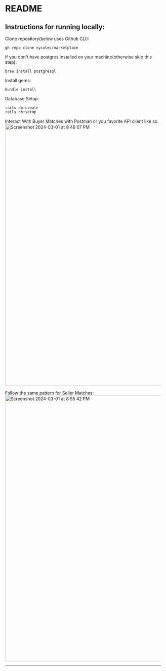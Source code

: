 # README

## Instructions for running locally:


Clone repository(below uses Github CLI):

    gh repo clone nycolec/marketplace

If you don't have postgres installed on your machine(otherwise skip this step):

    brew install postgresql

Install gems:

    bundle install

 Database Setup:

    rails db:create
    rails db:setup

Interact With Buyer Matches with Postman or you favorite API client like so:
<img width="848" alt="Screenshot 2024-03-01 at 8 49 07 PM" src="https://github.com/nycolec/marketplace/assets/33848032/ff441ddb-46cb-4602-bfb1-824690f26b4e">

Follow the same pattern for Seller Matches:
<img width="860" alt="Screenshot 2024-03-01 at 8 55 42 PM" src="https://github.com/nycolec/marketplace/assets/33848032/9ababb6c-defc-4b84-99cb-279ff2795221">

***
